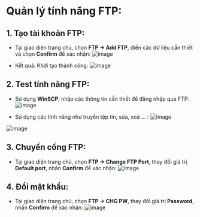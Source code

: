 # Quản lý tính năng FTP:

## 1. Tạo tài khoản FTP:
- Tại giao diện trang chủ, chọn **FTP -> Add FTP**, điền các dữ liệu cần thiết và chọn **Confirm** để xác nhận:
![image](https://github.com/user-attachments/assets/02a1784d-72dd-4299-b3fe-2e5c57678605)

- Kết quả: Khởi tạo thành công:
![image](https://github.com/user-attachments/assets/639b4e33-2f26-4a51-bb45-3365ee15382e)

## 2. Test tính năng FTP:
- Sử dụng **WinSCP**, nhập các thông tin cần thiết để đăng nhập qua FTP:
![image](https://github.com/user-attachments/assets/07e864ff-9405-4477-8a7c-3114c3c58f60)

- Sử dụng các tính năng như truyền tệp tin, sửa, xoá ... :
![image](https://github.com/user-attachments/assets/b9e61897-7549-4672-9717-ad3b9626e672)

![image](https://github.com/user-attachments/assets/bbe3faf1-0f91-48d7-ab13-b1afb16cd484)

## 3. Chuyển cổng FTP: 
- Tại giao diện trang chủ, chọn **FTP -> Change FTP Port**, thay đối giá trị **Default port**, nhấn **Confirm** để xác nhận:
![image](https://github.com/user-attachments/assets/89e33d0f-b844-4fd0-bdf0-a1ba44b11a37)

## 4. Đổi mật khẩu:
- Tại giao diện trang chủ, chọn **FTP -> CHG PW**, thay đối giá trị **Password**, nhấn **Confirm** để xác nhận:
![image](https://github.com/user-attachments/assets/31d55984-e7d2-4b15-881e-6ea991fce8ba)
